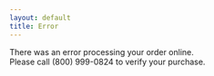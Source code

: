```yaml
---
layout: default
title: Error
---
```


There was an error processing your order online.  
Please call (800) 999-0824 to verify your purchase.  

